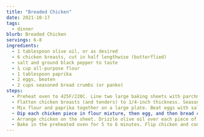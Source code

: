 ```yaml
---
title: "Breaded Chicken"
date: 2021-10-17
tags:
  - dinner
blurb: Breaded Chicken
servings: 6-8
ingredients:
  - 1 tablespoon olive oil, or as desired
  - 6 chicken breasts, cut in half lengthwise (butterflied)
  - salt and ground black pepper to taste
  - ¾ cup all-purpose flour
  - 1 tablespoon paprika
  - 2 eggs, beaten
  - 2 cups seasoned bread crumbs (or panko)
steps:
  - Preheat oven to 425F/220C. Line two large baking sheets with parchment paper drizzled with olive oil.
  - Flatten chicken breasts (and tenders) to 1/4-inch thickness. Season chicken with salt and pepper.
  - Mix flour and paprika together on a large plate. Beat eggs with salt and pepper in a shallow bowl. Mix bread crumbs together on a separate large plate.
  - Dip each chicken piece in flour mixture, then egg, and then bread crumbs mixture and set aside in 1 layer on a clean plate. Repeat with remaining chicken. (Tip: Manipulate dry ingredients with one hand and the wet ingredients with the other).
  - Arrange chicken on the sheet. Drizzle olive oil over each piece of chicken.
  - Bake in the preheated oven for 5 to 6 minutes. Flip chicken and continue baking until no longer pink in the center and the breading is lightly browned, 5 to 6 minutes more. An instant-read thermometer inserted into the center should read at least 165F/74C.
---
```

